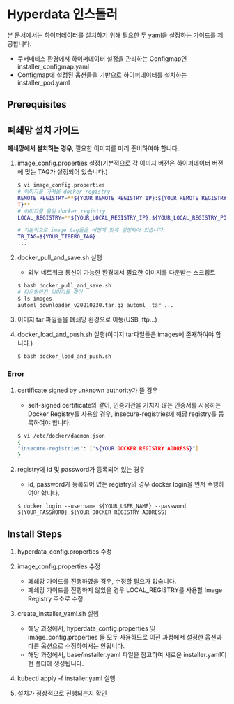 # Hyperdata 인스톨러

본 문서에서는 하이퍼데이터를 설치하기 위해 필요한 두 yaml을 설정하는 가이드를 제공합니다.

- 쿠버네티스 환경에서 하이퍼데이터 설정을 관리하는 Configmap인 installer_configmap.yaml
- Configmap에 설정된 옵션들을 기반으로 하이퍼데이터를 설치하는 installer_pod.yaml

## Prerequisites

## 폐쇄망 설치 가이드
**폐쇄망에서 설치하는 경우**, 필요한 이미지를 미리 준비하여야 합니다.
1. image_config.properties 설정(기본적으로 각 이미지 버전은 하이퍼데이터 버전에 맞는 TAG가 설정되어 있습니다.)
    
    ```bash
    $ vi image_config.properties
    # 이미지를 가져올 docker registry
    REMOTE_REGISTRY=**${YOUR_REMOTE_REGISTRY_IP}:${YOUR_REMOTE_REGISTRY_POR
    T}**
    # 이미지를 옮길 docker registry
    LOCAL_REGISTRY=**${YOUR_LOCAL_REGISTRY_IP}:${YOUR_LOCAL_REGISTRY_PORT}

    # 기본적으로 image tag들은 버전에 맞게 설정되어 있습니다.
    TB_TAG=${YOUR_TIBERO_TAG}
    ...
    ```
2. docker_pull_and_save.sh 실행
    - 외부 네트워크 통신이 가능한 환경에서 필요한 이미지를 다운받는 스크립트
    ````bash
    $ bash docker_pull_and_save.sh
    # 다운받아진 이미지들 확인
    $ ls images
    automl_downloader_v20210230.tar.gz automl_.tar ...
    ````

3. 이미지 tar 파일들을 폐쇄망 환경으로 이동(USB, ftp...)

4. docker_load_and_push.sh 실행(이미지 tar파일들은 images에 존재하여야 합니다.)
    ````bash
    $ bash docker_load_and_push.sh
    ````

### Error
1. certificate signed by unknown authority가 뜰 경우
   - self-signed certificate와 같이, 인증기관을 거치지 않는 인증서를 사용하는 Docker Registry를 사용할 경우, insecure-registries에 해당 registry를 등록하여야 합니다.
    ```bash
    $ vi /etc/docker/daemon.json
    {
    "insecure-registries": ["${YOUR DOCKER REGISTRY ADDRESS}"]
    }
    ```

2. registry에 id 및 password가 등록되어 있는 경우
    - id, password가 등록되어 있는 registry의 경우 docker login을 먼저 수행하여야 합니다.
    ```
    $ docker login --username ${YOUR_USER_NAME} --password ${YOUR_PASSWORD} ${YOUR DOCKER REGISTRY ADDRESS}
    ```


## Install Steps
1. hyperdata_config.properties 수정

2. image_config.properties 수정
    - 폐쇄망 가이드를 진행하였을 경우, 수정할 필요가 없습니다.
    - 폐쇄망 가이드를 진행하지 않았을 경우 LOCAL_REGISTRY를 사용할 Image Registry 주소로 수정

3. create_installer_yaml.sh 실행
   - 해당 과정에서, hyperdata_config.properties 및 image_config.properties 둘 모두 사용하므로 이전 과정에서 설정한 옵션과 다른 옵션으로 수정하여서는 안됩니다.
   - 해당 과정에서, base/installer.yaml 파일을 참고하여 새로운 installer.yaml이 현 폴더에 생성됩니다.

4. kubectl apply -f installer.yaml 실행

5. 설치가 정상적으로 진행되는지 확인